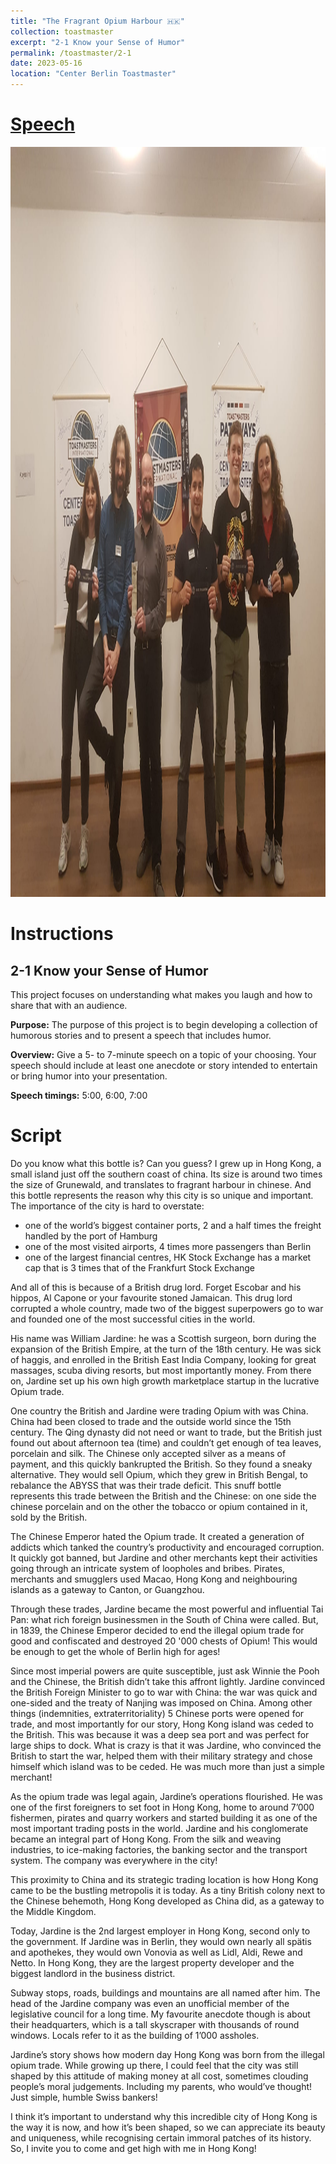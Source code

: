```yaml
---
title: "The Fragrant Opium Harbour 🇭🇰"
collection: toastmaster
excerpt: "2-1 Know your Sense of Humor"
permalink: /toastmaster/2-1
date: 2023-05-16
location: "Center Berlin Toastmaster"
---
```


# [Speech]()


<center><img src="/images/toastmaster/tm_21.jpg" width="800" height="1200" /></center>


# Instructions

## 2-1 Know your Sense of Humor

This project focuses on understanding what makes you laugh and how to share that with an audience.

**Purpose:** The purpose of this project is to begin developing a collection of humorous stories and to present a speech that includes humor.

**Overview:** Give a 5- to 7-minute speech on a topic of your choosing. Your speech should include at least one anecdote or story intended to entertain or bring humor into your presentation.

**Speech timings:** 5:00, 6:00, 7:00

# Script

Do you know what this bottle is? Can you guess? I grew up in Hong Kong, a small island just off the southern coast of china. Its size is around two times the size of Grunewald, and translates to fragrant harbour in chinese. And this bottle represents the reason why this city is so unique and important. The importance of the city is hard to overstate:

-	one of the world’s biggest container ports, 2 and a half times the freight handled by the port of Hamburg
-	one of the most visited airports, 4 times more passengers than Berlin
-	one of the largest financial centres, HK Stock Exchange has a market cap that is 3 times that of the Frankfurt Stock Exchange

And all of this is because of a British drug lord. Forget Escobar and his hippos, Al Capone or your favourite stoned Jamaican. This drug lord corrupted a whole country, made two of the biggest superpowers go to war and founded one of the most successful cities in the world. 

His name was William Jardine: he was a Scottish surgeon, born during the expansion of the British Empire, at the turn of the 18th century. He was sick of haggis, and enrolled in the British East India Company, looking for great massages, scuba diving resorts, but most importantly money. From there on, Jardine set up his own high growth marketplace startup in the lucrative Opium trade.

One country the British and Jardine were trading Opium with was China. China had been closed to trade and the outside world since the 15th century. The Qing dynasty did not need or want to trade, but the British just found out about afternoon tea (time) and couldn’t get enough of tea leaves, porcelain and silk. The Chinese only accepted silver as a means of payment, and this quickly bankrupted the British. So they found a sneaky alternative. They would sell Opium, which they grew in British Bengal, to rebalance the ABYSS that was their trade deficit. This snuff bottle represents this trade between the British and the Chinese: on one side the chinese porcelain and on the other the tobacco or opium contained in it, sold by the British.

The Chinese Emperor hated the Opium trade. It created a generation of addicts which tanked the country’s productivity and encouraged corruption. It quickly got banned, but Jardine and other merchants kept their activities going through an intricate system of loopholes and bribes. Pirates, merchants and smugglers used Macao, Hong Kong and neighbouring islands as a gateway to Canton, or Guangzhou.

Through these trades, Jardine became the most powerful and influential Tai Pan: what rich foreign businessmen in the South of China were called. But, in 1839, the Chinese Emperor decided to end the illegal opium trade for good and confiscated and destroyed 20 '000 chests of Opium! This would be enough to get the whole of Berlin high for ages!

Since most imperial powers are quite susceptible, just ask Winnie the Pooh and the Chinese, the British didn’t take this affront lightly. Jardine convinced the British Foreign Minister to go to war with China: the war was quick and one-sided and the treaty of Nanjing was imposed on China. Among other things (indemnities, extraterritoriality) 5 Chinese ports were opened for trade, and most importantly for our story, Hong Kong island was ceded to the British. This was because it was a deep sea port and was perfect for large ships to dock. What is crazy is that it was Jardine, who convinced the British to start the war, helped them with their military strategy and chose himself which island was to be ceded. He was much more than just a simple merchant!

As the opium trade was legal again, Jardine’s operations flourished. He was one of the first foreigners to set foot in Hong Kong, home to around 7’000 fishermen, pirates and quarry workers and started building it as one of the most important trading posts in the world. Jardine and his conglomerate became an integral part of Hong Kong. From the silk and weaving industries, to ice-making factories, the banking sector and the transport system. The company was everywhere in the city!

This proximity to China and its strategic trading location is how Hong Kong came to be the bustling metropolis it is today. As a tiny British colony next to the Chinese behemoth, Hong Kong developed as China did, as a gateway to the Middle Kingdom.

Today, Jardine is the 2nd largest employer in Hong Kong, second only to the government. If Jardine was in Berlin, they would own nearly all spätis and apothekes, they would own Vonovia as well as Lidl, Aldi, Rewe and Netto. In Hong Kong, they are the largest property developer and the biggest landlord in the business district.

Subway stops, roads, buildings and mountains are all named after him. The head of the Jardine company was even an unofficial member of the legislative council for a long time. My favourite anecdote though is about their headquarters, which is a tall skyscraper with thousands of round windows. Locals refer to it as the building of 1’000 assholes.

Jardine’s story shows how modern day Hong Kong was born from the illegal opium trade. While growing up there, I could feel that the city was still shaped by this attitude of making money at all cost, sometimes clouding people’s moral judgements. Including my parents, who would’ve thought! Just simple, humble Swiss bankers!

I think it’s important to understand why this incredible city of Hong Kong is the way it is now, and how it’s been shaped, so we can appreciate its beauty and uniqueness, while recognising certain immoral patches of its history. So, I invite you to come and get high with me in Hong Kong!
